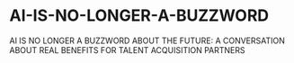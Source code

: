 # AI-IS-NO-LONGER-A-BUZZWORD
AI IS NO LONGER A BUZZWORD ABOUT THE FUTURE: A CONVERSATION ABOUT REAL BENEFITS FOR TALENT ACQUISITION PARTNERS
